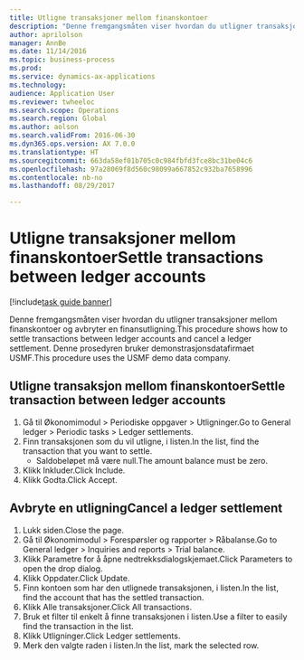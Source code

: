 ```yaml
--- 
title: Utligne transaksjoner mellom finanskontoer
description: "Denne fremgangsmåten viser hvordan du utligner transaksjoner mellom finanskontoer og avbryter en finansutligning."
author: aprilolson
manager: AnnBe
ms.date: 11/14/2016
ms.topic: business-process
ms.prod: 
ms.service: dynamics-ax-applications
ms.technology: 
audience: Application User
ms.reviewer: twheeloc
ms.search.scope: Operations
ms.search.region: Global
ms.author: aolson
ms.search.validFrom: 2016-06-30
ms.dyn365.ops.version: AX 7.0.0
ms.translationtype: HT
ms.sourcegitcommit: 663da58ef01b705c0c984fbfd3fce8bc31be04c6
ms.openlocfilehash: 97a28069f8d560c98099a667852c932ba7658996
ms.contentlocale: nb-no
ms.lasthandoff: 08/29/2017

---
```

# <a name="settle-transactions-between-ledger-accounts"></a><span data-ttu-id="cb8b5-103">Utligne transaksjoner mellom finanskontoer</span><span class="sxs-lookup"><span data-stu-id="cb8b5-103">Settle transactions between ledger accounts</span></span>

[!include[task guide banner](../../includes/task-guide-banner.md)]

<span data-ttu-id="cb8b5-104">Denne fremgangsmåten viser hvordan du utligner transaksjoner mellom finanskontoer og avbryter en finansutligning.</span><span class="sxs-lookup"><span data-stu-id="cb8b5-104">This procedure shows how to settle transactions between ledger accounts and cancel a ledger settlement.</span></span> <span data-ttu-id="cb8b5-105">Denne prosedyren bruker demonstrasjonsdatafirmaet USMF.</span><span class="sxs-lookup"><span data-stu-id="cb8b5-105">This procedure uses the USMF demo data company.</span></span>


## <a name="settle-transaction-between-ledger-accounts"></a><span data-ttu-id="cb8b5-106">Utligne transaksjon mellom finanskontoer</span><span class="sxs-lookup"><span data-stu-id="cb8b5-106">Settle transaction between ledger accounts</span></span>
1. <span data-ttu-id="cb8b5-107">Gå til Økonomimodul > Periodiske oppgaver > Utligninger.</span><span class="sxs-lookup"><span data-stu-id="cb8b5-107">Go to General ledger > Periodic tasks > Ledger settlements.</span></span>
2. <span data-ttu-id="cb8b5-108">Finn transaksjonen som du vil utligne, i listen.</span><span class="sxs-lookup"><span data-stu-id="cb8b5-108">In the list, find the transaction that you want to settle.</span></span>
    * <span data-ttu-id="cb8b5-109">Saldobeløpet må være null.</span><span class="sxs-lookup"><span data-stu-id="cb8b5-109">The amount balance must be zero.</span></span>  
3. <span data-ttu-id="cb8b5-110">Klikk Inkluder.</span><span class="sxs-lookup"><span data-stu-id="cb8b5-110">Click Include.</span></span>
4. <span data-ttu-id="cb8b5-111">Klikk Godta.</span><span class="sxs-lookup"><span data-stu-id="cb8b5-111">Click Accept.</span></span>

## <a name="cancel-a-ledger-settlement"></a><span data-ttu-id="cb8b5-112">Avbryte en utligning</span><span class="sxs-lookup"><span data-stu-id="cb8b5-112">Cancel a ledger settlement</span></span>
1. <span data-ttu-id="cb8b5-113">Lukk siden.</span><span class="sxs-lookup"><span data-stu-id="cb8b5-113">Close the page.</span></span>
2. <span data-ttu-id="cb8b5-114">Gå til Økonomimodul > Forespørsler og rapporter > Råbalanse.</span><span class="sxs-lookup"><span data-stu-id="cb8b5-114">Go to General ledger > Inquiries and reports > Trial balance.</span></span>
3. <span data-ttu-id="cb8b5-115">Klikk Parametre for å åpne nedtrekksdialogskjemaet.</span><span class="sxs-lookup"><span data-stu-id="cb8b5-115">Click Parameters to open the drop dialog.</span></span>
4. <span data-ttu-id="cb8b5-116">Klikk Oppdater.</span><span class="sxs-lookup"><span data-stu-id="cb8b5-116">Click Update.</span></span>
5. <span data-ttu-id="cb8b5-117">Finn kontoen som har den utlignede transaksjonen, i listen.</span><span class="sxs-lookup"><span data-stu-id="cb8b5-117">In the list, find the account that has the settled transaction.</span></span>
6. <span data-ttu-id="cb8b5-118">Klikk Alle transaksjoner.</span><span class="sxs-lookup"><span data-stu-id="cb8b5-118">Click All transactions.</span></span>
7. <span data-ttu-id="cb8b5-119">Bruk et filter til enkelt å finne transaksjonen i listen.</span><span class="sxs-lookup"><span data-stu-id="cb8b5-119">Use a filter to easily find the transaction in the list.</span></span>
8. <span data-ttu-id="cb8b5-120">Klikk Utligninger.</span><span class="sxs-lookup"><span data-stu-id="cb8b5-120">Click Ledger settlements.</span></span>
9. <span data-ttu-id="cb8b5-121">Merk den valgte raden i listen.</span><span class="sxs-lookup"><span data-stu-id="cb8b5-121">In the list, mark the selected row.</span></span>



